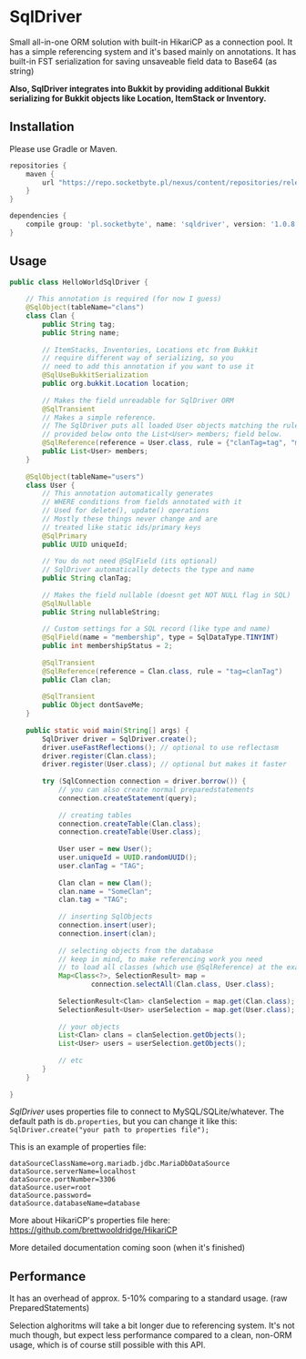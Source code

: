 # SqlDriver
Small all-in-one ORM solution with built-in HikariCP as a connection pool.
It has a simple referencing system and it's based mainly on annotations.
It has built-in FST serialization for saving unsaveable field data to Base64 (as string)

**Also, SqlDriver integrates into Bukkit by providing additional Bukkit serializing for Bukkit objects 
like Location, ItemStack or Inventory.**

## Installation
Please use Gradle or Maven.
```gradle
repositories {
    maven {
        url "https://repo.socketbyte.pl/nexus/content/repositories/releases/"
    }
}

dependencies {
    compile group: 'pl.socketbyte', name: 'sqldriver', version: '1.0.8'
}
```

## Usage
```java
public class HelloWorldSqlDriver {
    
    // This annotation is required (for now I guess)
    @SqlObject(tableName="clans")
    class Clan {
        public String tag;
        public String name;
        
        // ItemStacks, Inventories, Locations etc from Bukkit
        // require different way of serializing, so you 
        // need to add this annotation if you want to use it
        @SqlUseBukkitSerialization
        public org.bukkit.Location location;
        
        // Makes the field unreadable for SqlDriver ORM
        @SqlTransient
        // Makes a simple reference.
        // The SqlDriver puts all loaded User objects matching the rules
        // provided below onto the List<User> members; field below.
        @SqlReference(reference = User.class, rule = {"clanTag=tag", "membershipStatus=4"})
        public List<User> members;
    }
    
    @SqlObject(tableName="users")
    class User {
        // This annotation automatically generates
        // WHERE conditions from fields annotated with it
        // Used for delete(), update() operations
        // Mostly these things never change and are
        // treated like static ids/primary keys
        @SqlPrimary
        public UUID uniqueId;
        
        // You do not need @SqlField (its optional)
        // SqlDriver automatically detects the type and name
        public String clanTag;
        
        // Makes the field nullable (doesnt get NOT NULL flag in SQL)
        @SqlNullable
        public String nullableString;
        
        // Custom settings for a SQL record (like type and name)
        @SqlField(name = "membership", type = SqlDataType.TINYINT)
        public int membershipStatus = 2;
        
        @SqlTransient
        @SqlReference(reference = Clan.class, rule = "tag=clanTag")
        public Clan clan;
        
        @SqlTransient
        public Object dontSaveMe;
    }
    
    public static void main(String[] args) {
        SqlDriver driver = SqlDriver.create();
        driver.useFastReflections(); // optional to use reflectasm
        driver.register(Clan.class);
        driver.register(User.class); // optional but makes it faster
        
        try (SqlConnection connection = driver.borrow()) {
            // you can also create normal preparedstatements
            connection.createStatement(query);
            
            // creating tables
            connection.createTable(Clan.class);
            connection.createTable(User.class);
            
            User user = new User();
            user.uniqueId = UUID.randomUUID();
            user.clanTag = "TAG";
            
            Clan clan = new Clan();
            clan.name = "SomeClan";
            clan.tag = "TAG";
            
            // inserting SqlObjects
            connection.insert(user);
            connection.insert(clan);
            
            // selecting objects from the database
            // keep in mind, to make referencing work you need
            // to load all classes (which use @SqlReference) at the exact same time!
            Map<Class<?>, SelectionResult> map =
                    connection.selectAll(Clan.class, User.class);
            
            SelectionResult<Clan> clanSelection = map.get(Clan.class);
            SelectionResult<User> userSelection = map.get(User.class);
            
            // your objects
            List<Clan> clans = clanSelection.getObjects();
            List<User> users = userSelection.getObjects();
            
            // etc
        }
    }
    
}
```
*SqlDriver* uses properties file to connect to MySQL/SQLite/whatever.
The default path is `db.properties`, but you can change it like this:
`SqlDriver.create("your path to properties file");`

This is an example of properties file:
```properties
dataSourceClassName=org.mariadb.jdbc.MariaDbDataSource
dataSource.serverName=localhost
dataSource.portNumber=3306
dataSource.user=root
dataSource.password=
dataSource.databaseName=database
```
More about HikariCP's properties file here: https://github.com/brettwooldridge/HikariCP

More detailed documentation coming soon (when it's finished)

## Performance
It has an overhead of approx. 5-10% comparing to a standard usage. (raw PreparedStatements)

Selection alghoritms will take a bit longer due to referencing system. It's not much though, but expect 
less performance compared to a clean, non-ORM usage, which is of course still possible with this API.